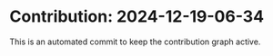 # Contribution: 2024-12-19-06-34
This is an automated commit to keep the contribution graph active.
